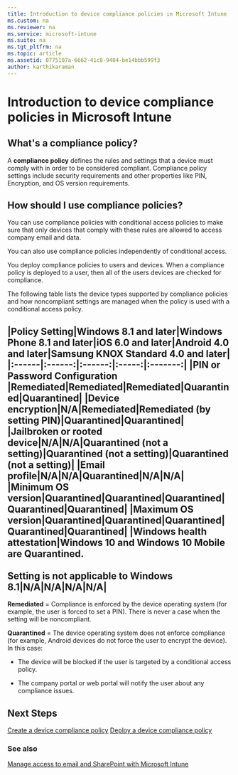 ```yaml
---
title: Introduction to device compliance policies in Microsoft Intune
ms.custom: na
ms.reviewer: na
ms.service: microsoft-intune
ms.suite: na
ms.tgt_pltfrm: na
ms.topic: article
ms.assetid: 0775107a-6662-41c8-9404-be14bbb599f3
author: karthikaraman
---
```

# Introduction to device compliance policies in Microsoft Intune
## What's a compliance policy?
A **compliance policy** defines the rules and settings that a device must comply with in order to be considered compliant.  Compliance policy settings include security requirements and other properties like PIN, Encryption, and OS version requirements.

## How should I use compliance policies?
You can use compliance policies with conditional access policies to make sure that only devices that comply with these rules are allowed to access company email and data.

You can also use compliance policies independently of conditional access.

You deploy compliance policies to users and devices. When a compliance policy is deployed to a user, then all of the users devices are checked for compliance.

The following table lists the device types supported by compliance policies and how noncompliant settings are managed when the policy is used with a conditional access policy.

|Policy Setting|Windows 8.1 and later|Windows Phone 8.1 and later|iOS 6.0 and later|Android 4.0 and later|Samsung KNOX Standard 4.0 and later|
|:------|:------:|:------:|:-----:|:-------:|
|**PIN or Password Configuration** |Remediated|Remediated|Remediated|Quarantined|Quarantined|
|**Device encryption**|N/A|Remediated|Remediated (by setting PIN)|Quarantined|Quarantined|
|**Jailbroken or rooted device**|N/A|N/A|Quarantined (not a setting)|Quarantined (not a setting)|Quarantined (not a setting)|
|**Email profile**|N/A|N/A|Quarantined|N/A|N/A|
|**Minimum OS version**|Quarantined|Quarantined|Quarantined|Quarantined|Quarantined|
|**Maximum OS version**|Quarantined|Quarantined|Quarantined|Quarantined|Quarantined|
|**Windows health attestation**|Windows 10 and Windows 10 Mobile are Quarantined.<br /><br />Setting is not applicable to Windows 8.1|N/A|N/A|N/A|N/A|
--------------
**Remediated** = Compliance is enforced by the device operating system (for example, the user is forced to set a PIN).  There is never a case when the setting will be noncompliant.

**Quarantined** = The device operating system does not enforce compliance (for example, Android devices do not force the user to encrypt the device).  In this case:

-   The device will be blocked if the user is targeted by a conditional access policy.

-   The company portal or web portal will notify the user about any compliance issues.

## Next Steps
[Create a device compliance policy](create-a-device-compliance-policy-in-microsoft-intune.md)
[Deploy a device compliance policy](deploy-and-monitor-a-device-compliance-policy-in-microsoft-intune.md)

### See also
[Manage access to email and SharePoint with Microsoft Intune](manage-access-to-email-and-O365-services-with-intune.md)
